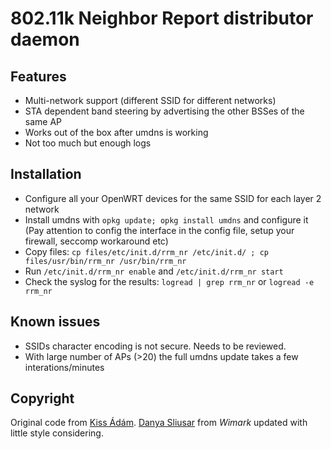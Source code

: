802.11k Neighbor Report distributor daemon
==========================================

## Features

- Multi-network support (different SSID for different networks)
- STA dependent band steering by advertising the other BSSes of the same AP
- Works out of the box after umdns is working
- Not too much but enough logs

## Installation

- Configure all your OpenWRT devices for the same SSID for each layer 2 network 
- Install umdns with `opkg update; opkg install umdns` and configure it (Pay attention to config the interface in the config file, setup your firewall, seccomp workaround etc)
- Copy files: `cp files/etc/init.d/rrm_nr /etc/init.d/ ; cp files/usr/bin/rrm_nr /usr/bin/rrm_nr`
- Run `/etc/init.d/rrm_nr enable` and `/etc/init.d/rrm_nr start` 
- Check the syslog for the results: `logread | grep rrm_nr` or `logread -e rrm_nr`

## Known issues

- SSIDs character encoding is not secure. Needs to be reviewed.
- With large number of APs (>20) the full umdns update takes a few interations/minutes

## Copyright

Original code from [Kiss Ádám](https://github.com/kissadamfkut). 
[Danya Sliusar](https://github.com/danyanya) from *Wimark* updated with little style considering.  